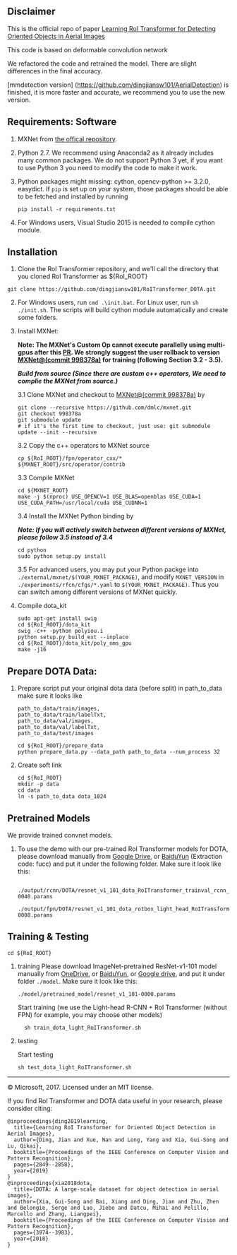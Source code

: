 ## Disclaimer
This is the official repo of paper [Learning RoI Transformer for Detecting Oriented Objects in Aerial Images](https://arxiv.org/abs/1812.00155)

This code is based on deformable convolution network

We refactored the code and retrained the model. There are slight differences in the final accuracy.

[mmdetection version] (https://github.com/dingjiansw101/AerialDetection) is finished, it is more faster and accurate, we recommend you to use the new version.

## Requirements: Software

1. MXNet from [the offical repository](https://github.com/dmlc/mxnet).

2. Python 2.7. We recommend using Anaconda2 as it already includes many common packages. We do not support Python 3 yet, if you want to use Python 3 you need to modify the code to make it work.

3. Python packages might missing: cython, opencv-python >= 3.2.0, easydict. If `pip` is set up on your system, those packages should be able to be fetched and installed by running
	```
	pip install -r requirements.txt
	```
4. For Windows users, Visual Studio 2015 is needed to compile cython module.

## Installation

1. Clone the RoI Transformer repository, and we'll call the directory that you cloned RoI Transformer as ${RoI_ROOT}

```
git clone https://github.com/dingjiansw101/RoITransformer_DOTA.git
```

2. For Windows users, run ``cmd .\init.bat``. For Linux user, run `sh ./init.sh`. The scripts will build cython module automatically and create some folders.

3. Install MXNet:

	**Note: The MXNet's Custom Op cannot execute parallelly using multi-gpus after this [PR](https://github.com/apache/incubator-mxnet/pull/6928). We strongly suggest the user rollback to version [MXNet@(commit 998378a)](https://github.com/dmlc/mxnet/tree/998378a) for training (following Section 3.2 - 3.5).**

	***Build from source (Since there are custom c++ operators, We need to complie the MXNet from source.)***

	3.1 Clone MXNet and checkout to [MXNet@(commit 998378a)](https://github.com/dmlc/mxnet/tree/998378a) by
	```
	git clone --recursive https://github.com/dmlc/mxnet.git
	git checkout 998378a
	git submodule update
	# if it's the first time to checkout, just use: git submodule update --init --recursive
	```
	3.2 Copy the c++ operators to MXNet source
	```
	cp ${RoI_ROOT}/fpn/operator_cxx/* ${MXNET_ROOT}/src/operator/contrib
	```
	3.3 Compile MXNet
	```
	cd ${MXNET_ROOT}
	make -j $(nproc) USE_OPENCV=1 USE_BLAS=openblas USE_CUDA=1 USE_CUDA_PATH=/usr/local/cuda USE_CUDNN=1
	```
	3.4 Install the MXNet Python binding by

	***Note: If you will actively switch between different versions of MXNet, please follow 3.5 instead of 3.4***
	```
	cd python
	sudo python setup.py install
	```
	3.5 For advanced users, you may put your Python packge into `./external/mxnet/$(YOUR_MXNET_PACKAGE)`, and modify `MXNET_VERSION` in `./experiments/rfcn/cfgs/*.yaml` to `$(YOUR_MXNET_PACKAGE)`. Thus you can switch among different versions of MXNet quickly.

4. Compile dota_kit

    ```
    sudo apt-get install swig
    cd ${RoI_ROOT}/dota_kit
    swig -c++ -python polyiou.i
    python setup.py build_ext --inplace
    cd ${RoI_ROOT}/dota_kit/poly_nms_gpu
    make -j16
    ```

## Prepare DOTA Data:

1. Prepare script
   put your original dota data (before split) in path_to_data
   make sure it looks like
   ```
   path_to_data/train/images,
   path_to_data/train/labelTxt,
   path_to_data/val/images,
   path_to_data/val/labelTxt,
   path_to_data/test/images

   cd ${RoI_ROOT}/prepare_data
   python prepare_data.py --data_path path_to_data --num_process 32
   ```
2. Create soft link

   ```
   cd ${RoI_ROOT}
   mkdir -p data
   cd data
   ln -s path_to_data dota_1024
   ```

## Pretrained Models

We provide trained convnet models.

1. To use the demo with our pre-trained RoI Transformer models for DOTA, please download manually from [Google Drive](https://drive.google.com/drive/folders/1kUBsH2v5DK6QjqDoMmyx16bW7gUlEgn1?usp=sharing), or [BaiduYun](https://pan.baidu.com/s/14KBADK41S5hOO8NQVQlbWA) (Extraction code: fucc)
 and put it under the following folder.
    Make sure it look like this:
    ```
        ./output/rcnn/DOTA/resnet_v1_101_dota_RoITransformer_trainval_rcnn_end2end/train/rcnn_dota-0040.params
        ./output/fpn/DOTA/resnet_v1_101_dota_rotbox_light_head_RoITransformer_trainval_fpn_end2end/train/fpn_DOTA_oriented-0008.params
    ```
## Training & Testing

```
cd ${RoI_ROOT}
```

1. training
    Please download ImageNet-pretrained ResNet-v1-101 model manually from [OneDrive](https://1drv.ms/u/s!Am-5JzdW2XHzhqMEtxf1Ciym8uZ8sg), or [BaiduYun](https://pan.baidu.com/s/1YuB5ib7O-Ori1ZpiGf8Egw#list/path=%2F), or [Google drive](https://drive.google.com/open?id=1b6P-UMaBBpMPlcgvc38dMToPAa_Gyu6F), and put it under folder `./model`. Make sure it look like this:

	```
	./model/pretrained_model/resnet_v1_101-0000.params
	```

    Start training (we use the Light-head R-CNN + RoI Transformer (without FPN) for example, you may choose other models)

    ```
      sh train_dota_light_RoITransformer.sh
    ```

2. testing

    Start testing

    ```
    sh test_dota_light_RoITransformer.sh
    ```


---------------------------------------------------

© Microsoft, 2017. Licensed under an MIT license.


If you find RoI Transformer and DOTA data useful in your research, please consider citing:
```
@inproceedings{ding2019learning,
  title={Learning RoI Transformer for Oriented Object Detection in Aerial Images},
  author={Ding, Jian and Xue, Nan and Long, Yang and Xia, Gui-Song and Lu, Qikai},
  booktitle={Proceedings of the IEEE Conference on Computer Vision and Pattern Recognition},
  pages={2849--2858},
  year={2019}
}
@inproceedings{xia2018dota,
  title={DOTA: A large-scale dataset for object detection in aerial images},
  author={Xia, Gui-Song and Bai, Xiang and Ding, Jian and Zhu, Zhen and Belongie, Serge and Luo, Jiebo and Datcu, Mihai and Pelillo, Marcello and Zhang, Liangpei},
  booktitle={Proceedings of the IEEE Conference on Computer Vision and Pattern Recognition},
  pages={3974--3983},
  year={2018}
}
```

